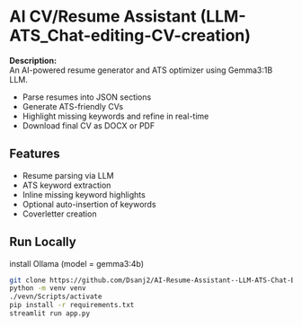 # AI CV/Resume Assistant (LLM-ATS_Chat-editing-CV-creation)

**Description:**  
An AI-powered resume generator and ATS optimizer using Gemma3:1B LLM.  
- Parse resumes into JSON sections  
- Generate ATS-friendly CVs  
- Highlight missing keywords and refine in real-time  
- Download final CV as DOCX or PDF

## Features
- Resume parsing via LLM
- ATS keyword extraction
- Inline missing keyword highlights
- Optional auto-insertion of keywords
- Coverletter creation

## Run Locally
install Ollama (model = gemma3:4b)
```bash
git clone https://github.com/Dsanj2/AI-Resume-Assistant--LLM-ATS-Chat-Editing-CV-
python -m venv venv
./vevn/Scripts/activate
pip install -r requirements.txt
streamlit run app.py







